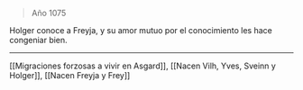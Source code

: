 > Año 1075

Holger conoce a Freyja, y su amor mutuo por el conocimiento les hace congeniar bien.

---

[[Migraciones forzosas a vivir en Asgard]], [[Nacen Vilh, Yves, Sveinn y Holger]], [[Nacen Freyja y Frey]]